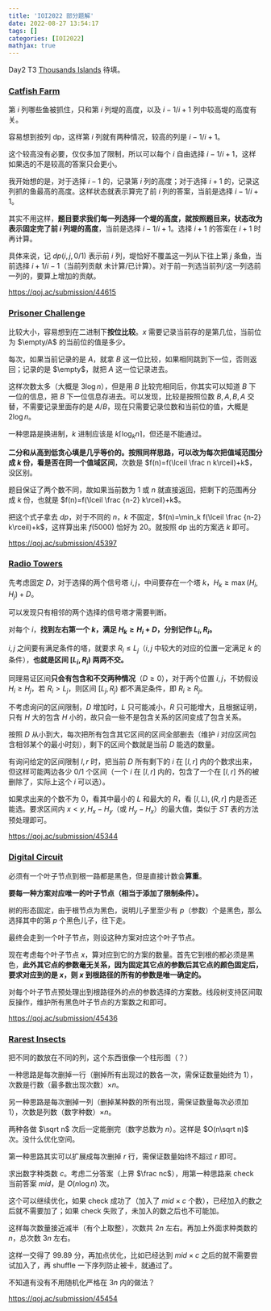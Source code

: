 ```yaml
---
title: 'IOI2022 部分题解'
date: 2022-08-27 13:54:17
tags: []
categories: [IOI2022]
mathjax: true
---
```


Day2 T3 [Thousands Islands](https://qoj.ac/contest/987/problem/4566) 待填。



### [Catfish Farm](https://qoj.ac/contest/986/problem/4561)

第 $i$ 列哪些鱼被抓住，只和第 $i$ 列堤的高度，以及 $i-1/i+1$ 列中较高堤的高度有关。

容易想到按列 dp，这样第 $i$ 列就有两种情况，较高的列是 $i-1/i+1$。

这个较高没有必要，仅仅多加了限制，所以可以每个 $i$ 自由选择 $i-1/i+1$，这样如果选的不是较高的答案只会更小。




我开始想的是，对于选择 $i-1$ 的，记录第 $i$ 列的高度；对于选择 $i+1$ 的，记录这列抓的鱼最高的高度。这样状态就表示算完了前 $i$ 列的答案，当前是选择 $i-1/i+1$。

其实不用这样，**题目要求我们每一列选择一个堤的高度，就按照题目来，状态改为表示固定完了前 $i$ 列堤的高度**，当前是选择 $i-1/i+1$。选择 $i+1$ 的答案在 $i+1$ 时再计算。



具体来说，记 $dp(i,j,0/1)$ 表示前 $i$ 列，堤恰好不覆盖这一列从下往上第 $j$ 条鱼，当前选择 $i+1/i-1$（当前列贡献 未计算/已计算）。对于前一列选当前列/这一列选前一列的，要算上增加的贡献。



https://qoj.ac/submission/44615





### [Prisoner Challenge](https://qoj.ac/contest/986/problem/4562)

比较大小，容易想到在二进制下**按位比较**。$x$ 需要记录当前存的是第几位，当前位为 $\empty/A$ 的当前位的值是多少。

每次，如果当前记录的是 $A$，就拿 $B$ 这一位比较，如果相同跳到下一位，否则返回；记录的是 $\empty$，就把 $A$ 这一位记录进去。



这样次数太多（大概是 $3\log n$），但是用 $B$ 比较完相同后，你其实可以知道 $B$ 下一位的信息，把 $B$ 下一位信息存进去。可以发现，比较是按照位数 $B,A,B,A$ 交替，不需要记录里面存的是 $A/B$，现在只需要记录位数和当前位的值，大概是 $2\log n$。



一种思路是换进制，$k$ 进制应该是 $k\lceil\log_k n\rceil$，但还是不能通过。

**二分和从高到低贪心填是几乎等价的。按照同样思路，可以改为每次把值域范围分成 $k$ 份，看是否在同一个值域区间**，次数是 $f(n)=f(\lceil \frac n k\rceil)+k$，没区别。

题目保证了两个数不同，故如果当前数为 $1$ 或 $n$ 就直接返回，把剩下的范围再分成 $k$ 份，也就是 $f(n)=f(\lceil \frac {n-2} k\rceil)+k$。



把这个式子拿去 $dp$，对于不同的 $n$，$k$ 不固定，$f(n)=\min_k f(\lceil \frac {n-2} k\rceil)+k$，这样算出来 $f(5000)$ 恰好为 $20$。就按照 dp 出的方案选 $k$ 即可。



https://qoj.ac/submission/45397





### [Radio Towers](https://qoj.ac/contest/986/problem/4563)

先考虑固定 $D$，对于选择的两个信号塔 $i,j$，中间要存在一个塔 $k$，$H_k\geq \max(H_i,H_j)+D$。

可以发现只有相邻的两个选择的信号塔才需要判断。



对每个 $i$，**找到左右第一个 $k$，满足 $H_k\geq H_i+D$，分别记作 $L_i,R_i$。**

$i,j$ 之间要有满足条件的塔，就要求 $R_i\leq L_j$（$i,j$ 中较大的对应的位置一定满足 $k$ 的条件），**也就是区间 $[L_i,R_i)$ 两两不交。**

同理易证区间**只会有包含和不交两种情况**（$D\geq 0$），对于两个位置 $i,j$，不妨假设 $H_i\geq H_j$，若 $R_i>L_j$，则区间 $[L_j,R_j)$ 都不满足条件，即 $R_i\geq R_j$。



不考虑询问的区间限制，$D$ 增加时，$L$ 只可能减小，$R$ 只可能增大，且根据证明，只有 $H$ 大的包含 $H$ 小的，故只会一些不是包含关系的区间变成了包含关系。

按照 $D$ 从小到大，每次把所有包含其它区间的区间全部删去（维护 $i$ 对应区间包含相邻某个的最小时刻），剩下的区间个数就是当前 $D$ 能选的数量。



有询问给定的区间限制 $l,r$ 时，把当前 $D$ 所有剩下的 $i$ 在 $[l,r]$ 内的个数求出来，但这样可能两边各少 $0/1$ 个区间（一个 $i$ 在 $[l,r]$ 内的，包含了一个在 $[l,r]$ 外的被删除了，实际上这个 $i$ 可以选）。

如果求出来的个数不为 $0$，看其中最小的 $L$ 和最大的 $R$，看 $[l,L),(R,r]$ 内是否还能选。要求区间内 $x<y,H_x-H_y$（或 $H_y-H_x$）的最大值，类似于 $ST$ 表的方法预处理即可。



https://qoj.ac/submission/45344





### [Digital Circuit](https://qoj.ac/contest/987/problem/4564)

必须有一个叶子节点到根一路都是黑色，但是直接计数会**算重**。

**要每一种方案对应唯一的叶子节点（相当于添加了限制条件）。**



树的形态固定，由于根节点为黑色，说明儿子里至少有 $p$（参数）个是黑色，那么选择其中的第 $p$ 个黑色儿子，往下走。

最终会走到一个叶子节点，则设这种方案对应这个叶子节点。



现在考虑每个叶子节点 $x$，算对应到它的方案的数量。首先它到根的都必须是黑色，**此外其它点的参数毫无关系，因为固定其它点的参数后其它点的颜色固定后，要求对应到的是 $x$，则 $x$ 到根路径的所有的参数是唯一确定的。**



对每个叶子节点预处理出到根路径外的点的参数选择的方案数。线段树支持区间取反操作，维护所有黑色叶子节点的方案数之和即可。



https://qoj.ac/submission/45436





### [Rarest Insects](https://qoj.ac/contest/987/problem/4565)

把不同的数放在不同的列，这个东西很像一个柱形图（？）

一种思路是每次删掉一行（删掉所有出现过的数各一次，需保证数量始终为 $1$），次数是行数（最多数出现次数）$\times n$。

另一种思路是每次删掉一列（删掉某种数的所有出现，需保证数量每次必须加 $1$），次数是列数（数字种数）$\times n$。



两种各做 $\sqrt n$ 次后一定能删完（数字总数为 $n$）。这样是 $O(n\sqrt n)$ 次。没什么优化空间。

第一种思路其实可以扩展成每次删掉 $r$ 行，需保证数量始终不超过 $r$ 即可。



求出数字种类数 $c$。考虑二分答案（上界 $\frac nc$），用第一种思路来 check 当前答案 $mid$，是 $O(n\log n)$ 次。

这个可以继续优化，如果 check 成功了（加入了 $mid\times c$ 个数），已经加入的数之后就不需要加了；如果 check 失败了，未加入的数之后也不可能加。

这样每次数量接近减半（有个上取整），次数共 $2n$ 左右。再加上外面求种类数的 $n$，总次数 $3n$ 左右。



这样一交得了 99.89 分，再加点优化，比如已经达到 $mid\times c$ 之后的就不需要尝试加入了，再 shuffle 一下序列防止被卡，就通过了。

不知道有没有不用随机化严格在 $3n$ 内的做法？



https://qoj.ac/submission/45454